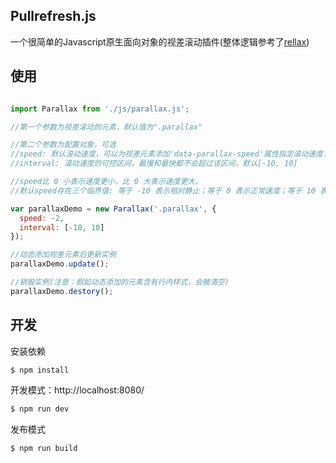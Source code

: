 ## Pullrefresh.js

一个很简单的Javascript原生面向对象的视差滚动插件(整体逻辑参考了[rellax](https://github.com/dixonandmoe/rellax))

## 使用
```js

import Parallax from './js/parallax.js';

//第一个参数为视差滚动的元素，默认值为".parallax"

//第二个参数为配置对象，可选
//speed: 默认滚动速度，可以为视差元素添加'data-parallax-speed'属性指定滚动速度，默认-2
//interval: 滚动速度的可控区间，最慢和最快都不会超过该区间，默认[-10, 10]

//speed比 0 小表示速度更小，比 0 大表示速度更大。
//默认speed存在三个临界值: 等于 -10 表示相对静止；等于 0 表示正常速度；等于 10 表示两倍速度

var parallaxDemo = new Parallax('.parallax', {
  speed: -2,
  interval: [-10, 10]
});

//动态添加视差元素后更新实例
parallaxDemo.update();

//销毁实例(注意：假如动态添加的元素含有行内样式，会被清空)
parallaxDemo.destory();

```
## 开发

安装依赖
```sh
$ npm install
```

开发模式：http://localhost:8080/
```sh
$ npm run dev
```

发布模式
```sh
$ npm run build
```
